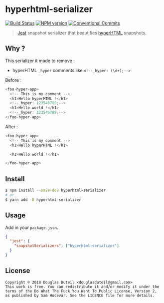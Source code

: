 # hyperhtml-serializer

[![Build Status][travis-image]][travis-url]
[![NPM version][npm-image]][npm-url]
[![Conventional Commits][conventional-commits-image]][conventional-commits-url]

> [Jest](https://github.com/facebook/jest) snapshot serializer that beautifies [hyperHTML](https://github.com/WebReflection/hyperHTML) snapshots.

## Why ?

This serializer it made to remove :

- hyperHTML `_hyper` comments like `<!--_hyper: (\d+);-->`

Before :

```js
<foo-hyper-app>
  <!-- This is my comment -->
  <h1>Hello hyperHTML !</h1>
  <!--_hyper: 123546789;-->
  <h1>Hello world !</h1>
  <!--_hyper: 123546789;-->
</foo-hyper-app>
```

After :

```js
<foo-hyper-app>
  <!-- This is my comment -->
  <h1>Hello hyperHTML !</h1>

  <h1>Hello world !</h1>

</foo-hyper-app>
```

## Install

```sh
$ npm install --save-dev hyperhtml-serializer
# or
$ yarn add -D hyperhtml-serializer
```

## Usage

Add in your `package.json`.

```json
{
  "jest": {
    "snapshotSerializers": ["hyperhtml-serializer"]
  }
}
```

## License

    Copyright © 2018 Douglas Duteil <douglasduteil@gmail.com>
    This work is free. You can redistribute it and/or modify it under the
    terms of the Do What The Fuck You Want To Public License, Version 2,
    as published by Sam Hocevar. See the LICENCE file for more details.

[npm-url]: https://npmjs.org/package/hyperhtml-serializer
[npm-image]: http://img.shields.io/npm/v/hyperhtml-serializer.svg
[travis-url]: http://travis-ci.com/douglasduteil/hyperhtml-serializer
[travis-image]: http://travis-ci.com/douglasduteil/hyperhtml-serializer.svg?branch=master
[conventional-commits-image]: https://img.shields.io/badge/Conventional%20Commits-1.0.0-yellow.svg
[conventional-commits-url]: https://conventionalcommits.org*
